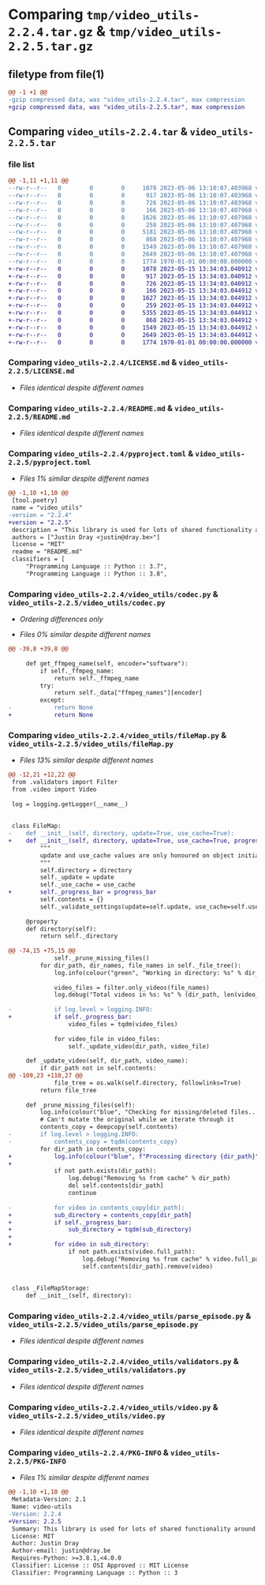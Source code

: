 # Comparing `tmp/video_utils-2.2.4.tar.gz` & `tmp/video_utils-2.2.5.tar.gz`

## filetype from file(1)

```diff
@@ -1 +1 @@
-gzip compressed data, was "video_utils-2.2.4.tar", max compression
+gzip compressed data, was "video_utils-2.2.5.tar", max compression
```

## Comparing `video_utils-2.2.4.tar` & `video_utils-2.2.5.tar`

### file list

```diff
@@ -1,11 +1,11 @@
--rw-r--r--   0        0        0     1078 2023-05-06 13:10:07.403968 video_utils-2.2.4/LICENSE.md
--rw-r--r--   0        0        0      917 2023-05-06 13:10:07.403968 video_utils-2.2.4/README.md
--rw-r--r--   0        0        0      726 2023-05-06 13:10:07.403968 video_utils-2.2.4/pyproject.toml
--rw-r--r--   0        0        0      166 2023-05-06 13:10:07.407968 video_utils-2.2.4/video_utils/__init__.py
--rw-r--r--   0        0        0     1626 2023-05-06 13:10:07.407968 video_utils-2.2.4/video_utils/codec.py
--rw-r--r--   0        0        0      258 2023-05-06 13:10:07.407968 video_utils-2.2.4/video_utils/colour.py
--rw-r--r--   0        0        0     5181 2023-05-06 13:10:07.407968 video_utils-2.2.4/video_utils/fileMap.py
--rw-r--r--   0        0        0      868 2023-05-06 13:10:07.407968 video_utils-2.2.4/video_utils/parse_episode.py
--rw-r--r--   0        0        0     1549 2023-05-06 13:10:07.407968 video_utils-2.2.4/video_utils/validators.py
--rw-r--r--   0        0        0     2649 2023-05-06 13:10:07.407968 video_utils-2.2.4/video_utils/video.py
--rw-r--r--   0        0        0     1774 1970-01-01 00:00:00.000000 video_utils-2.2.4/PKG-INFO
+-rw-r--r--   0        0        0     1078 2023-05-15 13:34:03.040912 video_utils-2.2.5/LICENSE.md
+-rw-r--r--   0        0        0      917 2023-05-15 13:34:03.040912 video_utils-2.2.5/README.md
+-rw-r--r--   0        0        0      726 2023-05-15 13:34:03.040912 video_utils-2.2.5/pyproject.toml
+-rw-r--r--   0        0        0      166 2023-05-15 13:34:03.044912 video_utils-2.2.5/video_utils/__init__.py
+-rw-r--r--   0        0        0     1627 2023-05-15 13:34:03.044912 video_utils-2.2.5/video_utils/codec.py
+-rw-r--r--   0        0        0      259 2023-05-15 13:34:03.044912 video_utils-2.2.5/video_utils/colour.py
+-rw-r--r--   0        0        0     5355 2023-05-15 13:34:03.044912 video_utils-2.2.5/video_utils/fileMap.py
+-rw-r--r--   0        0        0      868 2023-05-15 13:34:03.044912 video_utils-2.2.5/video_utils/parse_episode.py
+-rw-r--r--   0        0        0     1549 2023-05-15 13:34:03.044912 video_utils-2.2.5/video_utils/validators.py
+-rw-r--r--   0        0        0     2649 2023-05-15 13:34:03.044912 video_utils-2.2.5/video_utils/video.py
+-rw-r--r--   0        0        0     1774 1970-01-01 00:00:00.000000 video_utils-2.2.5/PKG-INFO
```

### Comparing `video_utils-2.2.4/LICENSE.md` & `video_utils-2.2.5/LICENSE.md`

 * *Files identical despite different names*

### Comparing `video_utils-2.2.4/README.md` & `video_utils-2.2.5/README.md`

 * *Files identical despite different names*

### Comparing `video_utils-2.2.4/pyproject.toml` & `video_utils-2.2.5/pyproject.toml`

 * *Files 1% similar despite different names*

```diff
@@ -1,10 +1,10 @@
 [tool.poetry]
 name = "video_utils"
-version = "2.2.4"
+version = "2.2.5"
 description = "This library is used for lots of shared functionality around parsing TV shows and movies"
 authors = ["Justin Dray <justin@dray.be>"]
 license = "MIT"
 readme = "README.md"
 classifiers = [
     "Programming Language :: Python :: 3.7",
     "Programming Language :: Python :: 3.8",
```

### Comparing `video_utils-2.2.4/video_utils/codec.py` & `video_utils-2.2.5/video_utils/codec.py`

 * *Ordering differences only*

 * *Files 0% similar despite different names*

```diff
@@ -39,8 +39,8 @@
 
     def get_ffmpeg_name(self, encoder="software"):
         if self._ffmpeg_name:
             return self._ffmpeg_name
         try:
             return self._data["ffmpeg_names"][encoder]
         except:
-            return None
+            return None
```

### Comparing `video_utils-2.2.4/video_utils/fileMap.py` & `video_utils-2.2.5/video_utils/fileMap.py`

 * *Files 13% similar despite different names*

```diff
@@ -12,21 +12,22 @@
 from .validators import Filter
 from .video import Video
 
 log = logging.getLogger(__name__)
 
 
 class FileMap:
-    def __init__(self, directory, update=True, use_cache=True):
+    def __init__(self, directory, update=True, use_cache=True, progress_bar=True):
         """
         update and use_cache values are only honoured on object initialization
         """
         self.directory = directory
         self._update = update
         self._use_cache = use_cache
+        self._progress_bar = progress_bar
         self.contents = {}
         self._validate_settings(update=self.update, use_cache=self.use_cache)
 
     @property
     def directory(self):
         return self._directory
 
@@ -74,15 +75,15 @@
             self._prune_missing_files()
         for dir_path, dir_names, file_names in self._file_tree():
             log.info(colour("green", "Working in directory: %s" % dir_path))
 
             video_files = filter.only_videos(file_names)
             log.debug("Total videos in %s: %s" % (dir_path, len(video_files)))
 
-            if log.level > logging.INFO:
+            if self._progress_bar:
                 video_files = tqdm(video_files)
 
             for video_file in video_files:
                 self._update_video(dir_path, video_file)
 
     def _update_video(self, dir_path, video_name):
         if dir_path not in self.contents:
@@ -109,23 +110,27 @@
             file_tree = os.walk(self.directory, followlinks=True)
         return file_tree
 
     def _prune_missing_files(self):
         log.info(colour("blue", "Checking for missing/deleted files..."))
         # Can't mutate the original while we iterate through it
         contents_copy = deepcopy(self.contents)
-        if log.level > logging.INFO:
-            contents_copy = tqdm(contents_copy)
         for dir_path in contents_copy:
+            log.info(colour("blue", f"Processing directory {dir_path}"))
+
             if not path.exists(dir_path):
                 log.debug("Removing %s from cache" % dir_path)
                 del self.contents[dir_path]
                 continue
 
-            for video in contents_copy[dir_path]:
+            sub_directory = contents_copy[dir_path]
+            if self._progress_bar:
+                sub_directory = tqdm(sub_directory)
+
+            for video in sub_directory:
                 if not path.exists(video.full_path):
                     log.debug("Removing %s from cache" % video.full_path)
                     self.contents[dir_path].remove(video)
 
 
 class _FileMapStorage:
     def __init__(self, directory):
```

### Comparing `video_utils-2.2.4/video_utils/parse_episode.py` & `video_utils-2.2.5/video_utils/parse_episode.py`

 * *Files identical despite different names*

### Comparing `video_utils-2.2.4/video_utils/validators.py` & `video_utils-2.2.5/video_utils/validators.py`

 * *Files identical despite different names*

### Comparing `video_utils-2.2.4/video_utils/video.py` & `video_utils-2.2.5/video_utils/video.py`

 * *Files identical despite different names*

### Comparing `video_utils-2.2.4/PKG-INFO` & `video_utils-2.2.5/PKG-INFO`

 * *Files 1% similar despite different names*

```diff
@@ -1,10 +1,10 @@
 Metadata-Version: 2.1
 Name: video-utils
-Version: 2.2.4
+Version: 2.2.5
 Summary: This library is used for lots of shared functionality around parsing TV shows and movies
 License: MIT
 Author: Justin Dray
 Author-email: justin@dray.be
 Requires-Python: >=3.8.1,<4.0.0
 Classifier: License :: OSI Approved :: MIT License
 Classifier: Programming Language :: Python :: 3
```

